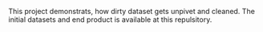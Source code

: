 This project demonstrats, how dirty dataset gets unpivet and cleaned. The initial datasets and end product is available at this repulsitory.
